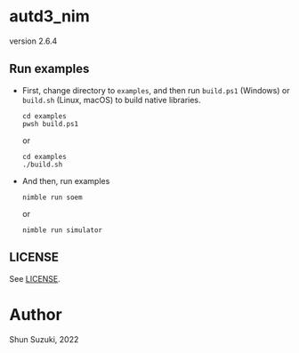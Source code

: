 # autd3_nim

version 2.6.4

## Run examples

- First, change directory to `examples`, and then run `build.ps1` (Windows) or `build.sh` (Linux, macOS) to build native libraries.

  ```
  cd examples
  pwsh build.ps1
  ```

  or

  ```
  cd examples
  ./build.sh
  ```

- And then, run examples

  ```
  nimble run soem
  ```

  or

  ```
  nimble run simulator
  ```

## LICENSE

See [LICENSE](https://github.com/shinolab/autd3/blob/master/LICENSE).

# Author

Shun Suzuki, 2022
